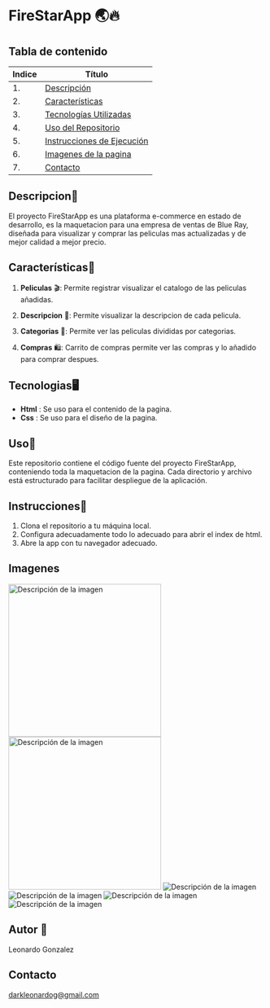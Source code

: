 # FireStarApp 🌏🔥

## Tabla de contenido
| Indice | Título  |
|--|--|
| 1. | [Descripción](#Descripcion) |
| 2. | [Características](#Características) |
| 3. | [Tecnologías Utilizadas](#Tecnologias) |
| 4. | [Uso del Repositorio](#Uso) |
| 5. | [Instrucciones de Ejecución](#Instrucciones) |
| 6. | [Imagenes de la pagina](#Imagenes) |
| 7. | [Contacto](#Contacto) |

## Descripcion🚀

El proyecto FireStarApp es una plataforma e-commerce en estado de desarrollo, es la maquetacion para una empresa de ventas de Blue Ray, diseñada para visualizar y comprar las peliculas mas actualizadas y de mejor calidad a mejor precio.

## Características🧮

1. **Peliculas** 🎬: Permite registrar visualizar el catalogo de las peliculas añadidas.

2. **Descripcion** 📄: Permite visualizar la descripcion de cada pelicula.

3. **Categorias** 📄: Permite ver las peliculas divididas por categorias.

4. **Compras** 🛍️: Carrito de compras permite ver las compras y lo añadido para comprar despues.


## Tecnologias🖥️

- **Html** : Se uso para el contenido de la pagina.
- **Css** : Se uso para el diseño de la pagina.

## Uso📝

Este repositorio contiene el código fuente del proyecto FireStarApp, conteniendo toda la maquetacion de la pagina. Cada directorio y archivo está estructurado para facilitar despliegue de la aplicación.

## Instrucciones📐

1. Clona el repositorio a tu máquina local. 
2. Configura adecuadamente todo lo adecuado para abrir el index de html.
3. Abre la app con tu navegador adecuado.

## Imagenes

<img src="imagenes/readme/inicio.jpeg" alt="Descripción de la imagen" height="300px"> <img src="imagenes/readme/categorias.jpeg" alt="Descripción de la imagen" height="300px">
<img src="imagenes/readme/categoria_especifica.jpeg.jpeg" alt="Descripción de la imagen">
<img src="imagenes/readme/descripcion_1.jpeg" alt="Descripción de la imagen">
<img src="imagenes/readme/descripcion_2.jpeg" alt="Descripción de la imagen">
<img src="imagenes/readme/carrito_de_compras.jpeg" alt="Descripción de la imagen">


## Autor 👤

Leonardo Gonzalez

## Contacto

darkleonardog@gmail.com
